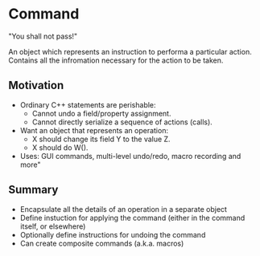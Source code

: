# Command

"You shall not pass!"

An object which represents an instruction to performa a particular action.
Contains all the infromation necessary for the action to be taken.

## Motivation

- Ordinary C++ statements are perishable:
   - Cannot undo a field/property assignment.
   - Cannot directly serialize a sequence of actions (calls).
- Want an object that represents an operation:
   - X should change its field Y to the value Z.
   - X should do W().
- Uses: GUI commands, multi-level undo/redo, macro recording and more"

## Summary

- Encapsulate all the details of an operation in a separate object
- Define instuction for applying the command (either in the command itself, or elsewhere)
- Optionally define instructions for undoing the command
- Can create composite commands (a.k.a. macros)



